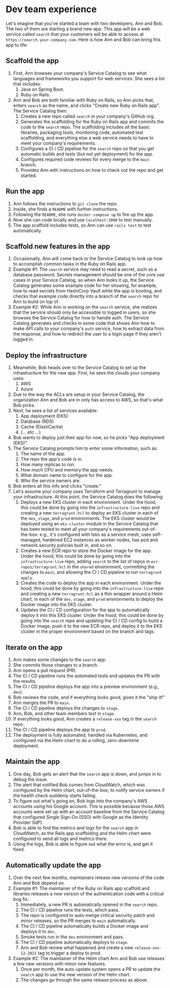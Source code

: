 # Dev team experience

Let's imagine that you've started a team with two developers, Ann and Bob. The two of them are starting a brand new app. This app will be a web service called `search` that your customers will be able to access at `https://search.your-company.com`. Here is how Ann and Bob can bring this app to life:

## Scaffold the app

1. First, Ann browses your company's Service Catalog to see what languages and frameworks you support for web services. She sees a list that includes:
    1. Java on Spring Boot.
    2. Ruby on Rails.
2. Ann and Bob are both familiar with Ruby on Rails, so Ann picks that, enters `search` as the name, and clicks "Create new Ruby on Rails app". The Service Catalog then:
    1. Creates a new repo called `search` in your company's GitHub org.
    2. Generates the scaffolding for the Ruby on Rails app and commits the code to the `search` repo. The scaffolding includes all the basic libraries, packaging tools, monitoring code, automated test scaffolding, and everything else a web service needs to have to meet your company's requirements.
    3. Configures a CI / CD pipeline for the `search` repo so that you get automatic builds and tests (but not yet deployment) for the app.
    4. Configures required code reviews for every merge to the `main` branch.
    5. Provides Ann with instructions on how to check out the repo and get started.

## Run the app

1. Ann follows the instructions to `git clone` the repo.
2. Inside, she finds a `README` with further instructions.
3. Following the `README`, she runs `docker-compose up` to fire up the app.
4. Now she can code locally and use `localhost:3000` to test manually.
5. The app scaffold includes tests, so Ann can use `rails test` to test automatically.

## Scaffold new features in the app

1. Occasionally, Ann will come back to the Service Catalog to look up how to accomplish common tasks in the Ruby on Rails app.
2. Example #1: The `search` service may need to read a secret, such as a database password. Secrets management should be one of the core use cases in your Service Catalog, so when Ann looks it up, the Service Catalog generates some example code for her showing, for example, how to read secrets from HashiCorp Vault while the app is booting, and checks that example code directly into a branch of the `search` repo for Ann to build on top of.
3. Example #2: While Ann is working on the `search` service, she realizes that the service should only be accessible to logged in users, so she browses the Service Catalog for how to handle auth. The Service Catalog generates and checks in some code that shows Ann how to make API calls to your company's `auth` service, how to extract data from the response, and how to redirect the user to a login page if they aren't logged in.

## Deploy the infrastructure

1. Meanwhile, Bob heads over to the Service Catalog to set up the infrastructure for the new app. First, he sees the clouds your company uses:
    1. AWS
    2. Azure
2. Due to the way the ACLs are setup in your Service Catalog, the organization Ann and Bob are in only has access to AWS, so that's what Bob picks.
3. Next, he sees a list of services available:
    1. App deployment (EKS)
    2. Database (RDS)
    3. Cache (ElastiCache)
    4. (... etc ...)
4. Bob wants to deploy just their app for now, so he picks "App deployment (EKS)".
5. The Service Catalog prompts him to enter some information, such as:
    1. The name of the app.
    2. The repo the app's code is in.
    3. How many replicas to run.
    4. How much CPU and memory the app needs.
    5. What domain name to configure for the app.
    6. Who the service owners are.
6. Bob enters all this info and clicks "create."
7. Let's assume your company uses Terraform and Terragrunt to manage your infrastructure. At this point, the Service Catalog does the following:
    1. Deploys a new EKS cluster in each environment. Under the hood, this could be done by going into the `infrastructure-live` repo and creating a new `terragrunt.hcl` to deploy an EKS cluster in each of the `dev`, `stage`, and `prod` environments. The EKS cluster would be deployed using an `eks-cluster` module in the Service Catalog that has been tested to meet all your company's requirements out-of-the-box: e.g., it's configured with Istio as a service mesh, uses self-managed, hardened EC2 instances as worker nodes, has pod and network security policies built in, and so on.
    2. Creates a new ECR repo to store the Docker image for the app. Under the hood, this could be done by going into the `infrastructure-live` repo, adding `search` to the list of repos in `ecr-repos/terragrunt.hcl` in the `shared` environment, committing the changes to `main`, and allowing the CI / CD pipeline to run `terragrunt apply`.
    3. Creates the code to deploy the app in each environment. Under the hood, this could be done by going into the `infrastructure-live` repo and creating a new `terragrunt.hcl` as a thin wrapper around a Helm chart, in each of the `dev`, `stage`, and `prod` environments to deploy the Docker image into the EKS cluster.
    4. Updates the CI / CD configuration for the app to automatically deploy it into this EKS cluster. Under the hood, this could be done by going into the `search` repo and updating the CI / CD config to build a Docker image, push it to the new ECR repo, and deploy it to the EKS cluster in the proper environment based on the branch and tags.

## Iterate on the app

1. Ann makes some changes to the `search` app.
2. She commits those changes to a branch.
3. Ann opens a pull request (PR).
4. The CI / CD pipeline runs the automated tests and updates the PR with the results.
5. The CI / CD pipeline deploys the app into a preview environment (e.g., `dev`).
6. Bob reviews the code, and if everything looks good, gives it the "ship it!"
7. Ann merges the PR to `main`.
8. The CI / CD pipeline deploys the changes to `stage`.
9. Ann, Bob, and other team members test in `stage`.
10. If everything looks good, Ann creates a `release-xxx` tag in the `search` repo.
11. The CI / CD pipeline deploys the app to `prod`.
12. The deployment is fully automated, handled via Kubernetes, and configured via the Helm chart to do a rolling, zero-downtime deployment.

## Maintain the app

1. One day, Bob gets an alert that the `search` app is down, and jumps in to debug the issue.
2. The alert that notified Bob comes from CloudWatch, which was configured by the Helm chart, out-of-the-box, to notify service owners if the health check suddenly starts failing.
3. To figure out what's going on, Bob logs into the company's AWS accounts using his Google account. This is possible because those AWS accounts were set up with an account baseline from the Service Catalog that configured Single Sign-On (SSO) with Google as the Identity Provider (IdP).
4. Bob is able to find the metrics and logs for the `search` app in CloudWatch, as the Rails app scaffolding and the Helm chart were configured to send all logs and metrics there.
5. Using the logs, Bob is able to figure out what the error is, and get it fixed.

## Automatically update the app

1. Over the next few months, maintainers release new versions of the code Ann and Bob depend on.
2. Example #1: The maintainer of the Ruby on Rails app scaffold and libraries releases a new version of the authentication code with a critical bug fix.
    1. Immediately, a new PR is automatically opened in the `search` repo.
    2. The CI / CD pipeline runs the tests, which pass.
    3. The repo is configured to auto-merge critical security patch and minor releases, so the PR merges to `main` automatically.
    4. The CI / CD pipeline automatically builds a Docker image and deploys it to `dev`.
    5. Smoke tests run in the `dev` environment and pass.
    6. The CI / CD pipeline automatically deploys to `stage`.
    7. Ann and Bob review what happened and create a new `release-nov-12-2021` tag to trigger a deploy to prod.
3. Example #2: The maintainer of the Helm chart Ann and Bob use releases a few new versions with minor new features.
    1. Once per month, the auto-update system opens a PR to update the `search` app to use the new version of the Helm chart.
    2. The changes go through the same release process as above.


<!-- ##DOCS-SOURCER-START
{"sourcePlugin":"Local File Copier","hash":"6f688e879fc6b7981c52a0c651d4781a"}
##DOCS-SOURCER-END -->
